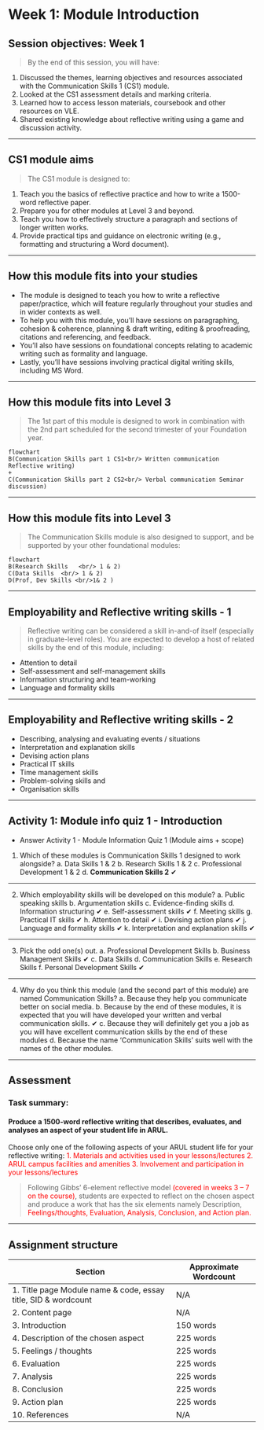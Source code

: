 # Week 1: Module Introduction
## Session objectives: Week 1
>By the end of this session, you will have:
1. Discussed the themes, learning objectives and resources associated with the Communication Skills 1 (CS1) module.
2. Looked at the CS1 assessment details and marking criteria.
3. Learned how to access lesson materials, coursebook and other resources on VLE.
4. Shared existing knowledge about reflective writing using a game and discussion activity.
---
## CS1 module aims
>The CS1 module is designed to:
1. Teach you the basics of reflective practice and how to write a 1500-word reflective paper.
2. Prepare you for other modules at Level 3 and beyond.
3. Teach you how to effectively structure a paragraph and sections of longer written works.
4. Provide practical tips and guidance on electronic writing (e.g., formatting and structuring a Word document).

---

## How this module fits into your studies

- The module is designed to teach you how to write a reflective paper/practice, which will feature regularly throughout your studies and in wider contexts as well.
- To help you with this module, you’ll have sessions on paragraphing, cohesion & coherence, planning & draft writing, editing & proofreading, citations and referencing, and feedback.
- You’ll also have sessions on foundational concepts relating to academic writing such as formality and language.
- Lastly, you’ll have sessions involving practical digital writing skills, including MS Word.

---
## How this module fits into Level 3

> The 1st part of this module is designed to work in combination with the 2nd part scheduled for the second trimester of your Foundation year.

```mermaid
flowchart 
B(Communication Skills part 1 CS1<br/> Written communication Reflective writing)
+
C(Communication Skills part 2 CS2<br/> Verbal communication Seminar discussion)
```
---
## How this module fits into Level 3

> The Communication Skills module is also designed to support, and be supported by your other foundational modules:  

```mermaid
flowchart 
B(Research Skills   <br/> 1 & 2)
C(Data Skills  <br/> 1 & 2) 
D(Prof, Dev Skills <br/>1& 2 )
```
---
## Employability and Reflective writing skills - 1

> Reflective writing can be considered a skill in-and-of itself (especially in graduate-level roles).
> You are expected to develop a host of related skills by the end of this module, including:
- Attention to detail
- Self-assessment and self-management skills
- Information structuring and team-working
- Language and formality skills
---
## Employability and Reflective writing skills - 2
- Describing, analysing and evaluating events / situations
- Interpretation and explanation skills
- Devising action plans
- Practical IT skills
- Time management skills
- Problem-solving skills and    
- Organisation skills
---

## Activity 1: Module info quiz 1 - Introduction
- Answer Activity 1 - Module Information Quiz 1 (Module aims + scope)

1. Which of these modules is Communication Skills 1 designed to work alongside?
    a. Data Skills 1 & 2 
    b. Research Skills 1 & 2
    c. Professional Development 1 & 2
    d. **Communication Skills 2** ✔
---
2. Which employability skills will be developed on this module?
    a. Public speaking skills
    b. Argumentation skills
    c. Evidence-finding skills
    d. Information structuring ✔
    e. Self-assessment skills ✔
    f. Meeting skills
    g. Practical IT skills ✔
    h. Attention to detail ✔
    i. Devising action plans ✔
    j. Language and formality skills ✔
    k. Interpretation and explanation skills ✔
---
3. Pick the odd one(s) out.
    a. Professional Development Skills
    b. Business Management Skills ✔
    c. Data Skills
    d. Communication Skills
    e. Research Skills
    f. Personal Development Skills ✔
---
4. Why do you think this module (and the second part of this module) are named Communication Skills?
    a. Because they help you communicate better on social media.
    b. Because by the end of these modules, it is expected that you will have developed your written and verbal communication skills. ✔
    c. Because they will definitely get you a job as you will have excellent communication skills by the end of these modules
    d. Because the name ‘Communication Skills’ suits well with the names of the other modules.
---

## Assessment

### Task summary: 

#### Produce a 1500-word reflective writing that describes, evaluates, and analyses an aspect of your student life in ARUL. 

Choose only one of the following aspects of your ARUL student life for your reflective writing:
<span style="color:red">1. Materials and activities used in your lessons/lectures 
2. ARUL campus facilities and amenities
3. Involvement and participation in your lessons/lectures
</span>
> Following Gibbs’ 6-element reflective model <span style="color:red"> (covered in weeks 3 – 7 on the course)</span>, students are expected to reflect on the chosen aspect and produce a work that has the six elements namely Description, <span style="color:red">Feelings/thoughts, Evaluation, Analysis, Conclusion, and Action plan. </span>
---

## Assignment structure

|Section| Approximate Wordcount|
|-------|----------------------|
|1. Title page Module name & code, essay title, SID & wordcount|N/A|
|2. Content page|N/A| 
|3. Introduction| 150 words|
|4. Description of the chosen aspect|225 words|
|5. Feelings / thoughts|225 words|
|6. Evaluation|225 words
|7. Analysis|225 words|
|8. Conclusion|225 words|
|9. Action plan|225 words|
|10. References|N/A| 